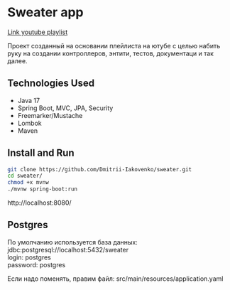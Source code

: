 # Sweater app

[Link youtube playlist](https://www.youtube.com/playlist?list=PLU2ftbIeotGoGSEUf54LQH-DgiQPF2XRO)

Проект созданный на основании плейлиста на ютубе с целью набить руку на создании контроллеров, энтити, тестов, 
документаци и так далее.

## Technologies Used
* Java 17
* Spring Boot, MVC, JPA, Security
* Freemarker/Mustache
* Lombok
* Maven

## Install and Run
```bash
git clone https://github.com/Dmitrii-Iakovenko/sweater.git
cd sweater/
chmod +x mvnw
./mvnw spring-boot:run 
```
http://localhost:8080/

## Postgres
По умолчанию используется база данных:  
jdbc:postgresql://localhost:5432/sweater  
login:  postgres  
password:   postgres  

Если надо поменять, правим файл:
src/main/resources/application.yaml

